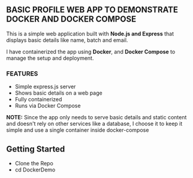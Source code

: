## BASIC PROFILE WEB APP TO DEMONSTRATE DOCKER AND DOCKER COMPOSE
  This is a simple web application built with **Node.js and Express** that displays basic details
  like name, batch and email.

I have containerized the app using **Docker**, and **Docker Compose** to manage the setup and deployment.


### FEATURES
- Simple express.js server
- Shows basic details on a web page
- Fully containerized
- Runs via Docker Compose

**NOTE:**
Since the app only needs to serve basic details and static content and doesn't rely on other services like a database, I choose it to keep it simple and use a single container inside docker-compose

## Getting Started
- Clone the Repo
- cd DockerDemo

